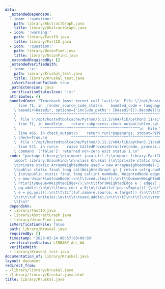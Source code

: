 ```yaml
---
data:
  _extendedDependsOn:
  - icon: ':question:'
    path: library/AbstractGraph.java
    title: library/AbstractGraph.java
  - icon: ':warning:'
    path: library/FastIO.java
    title: library/FastIO.java
  - icon: ':question:'
    path: library/UnionFind.java
    title: library/UnionFind.java
  _extendedRequiredBy: []
  _extendedVerifiedWith:
  - icon: ':x:'
    path: library/Kruskal_test.java
    title: library/Kruskal_test.java
  _isVerificationFailed: true
  _pathExtension: java
  _verificationStatusIcon: ':x:'
  attributes: {}
  bundledCode: "Traceback (most recent call last):\n  File \"/opt/hostedtoolcache/Python/3.11.2/x64/lib/python3.11/site-packages/onlinejudge_verify/documentation/build.py\"\
    , line 71, in _render_source_code_stat\n    bundled_code = language.bundle(stat.path,\
    \ basedir=basedir, options={'include_paths': [basedir]}).decode()\n          \
    \         ^^^^^^^^^^^^^^^^^^^^^^^^^^^^^^^^^^^^^^^^^^^^^^^^^^^^^^^^^^^^^^^^^^^^^^^^^^^^^^^^^\n\
    \  File \"/opt/hostedtoolcache/Python/3.11.2/x64/lib/python3.11/site-packages/onlinejudge_verify/languages/user_defined.py\"\
    , line 71, in bundle\n    return subprocess.check_output(shlex.split(command))\n\
    \           ^^^^^^^^^^^^^^^^^^^^^^^^^^^^^^^^^^^^^^^^^^^^^\n  File \"/opt/hostedtoolcache/Python/3.11.2/x64/lib/python3.11/subprocess.py\"\
    , line 466, in check_output\n    return run(*popenargs, stdout=PIPE, timeout=timeout,\
    \ check=True,\n           ^^^^^^^^^^^^^^^^^^^^^^^^^^^^^^^^^^^^^^^^^^^^^^^^^^^^^^^^^\n\
    \  File \"/opt/hostedtoolcache/Python/3.11.2/x64/lib/python3.11/subprocess.py\"\
    , line 571, in run\n    raise CalledProcessError(retcode, process.args,\nsubprocess.CalledProcessError:\
    \ Command '['false']' returned non-zero exit status 1.\n"
  code: "package library;\n\nimport java.util.*;\nimport library.FastIO;\nimport library.AbstractGraph;\n\
    import library.UnionFind;\n\nclass Kruskal {\n\tprivate static UnionFind uf;\n\
    \tprivate static ArrayWeightedNode used = new ArrayWeightedNode(-1);\n\t// O(ElogV)\n\
    \tpublic static final long cal(WeightedGraph g) { return cal(g.numNode, g.edges());\
    \ }\n\tpublic static final long cal(int numNode, WeightedNode edges) {\n\t\tuf\
    \ = new UnionFind(numNode);\n\t\tused.clear();\n\t\tQueue<WeightedEdge> pq = new\
    \ PriorityQueue<WeightedEdge>();\n\t\tfor(WeightedEdge e : edges) if(!FastIO.isINF(e.cost))\
    \ pq.add(e);\n\n\t\tlong cost = 0;\n\t\twhile(!pq.isEmpty()) {\n\t\t\tWeightedEdge\
    \ e = pq.poll();\n\t\t\tif(!uf.same(e.source, e.target)) {\n\t\t\t\tcost += e.cost;\n\
    \t\t\t\tuf.unite(e);\n\t\t\t\tused.add(e);\n\t\t\t}\n\t\t}\n\t\treturn cost;\n\
    \t}\n}"
  dependsOn:
  - library/FastIO.java
  - library/AbstractGraph.java
  - library/UnionFind.java
  isVerificationFile: false
  path: library/Kruskal.java
  requiredBy: []
  timestamp: '2023-03-24 00:57:03+09:00'
  verificationStatus: LIBRARY_ALL_WA
  verifiedWith:
  - library/Kruskal_test.java
documentation_of: library/Kruskal.java
layout: document
redirect_from:
- /library/library/Kruskal.java
- /library/library/Kruskal.java.html
title: library/Kruskal.java
---
```


